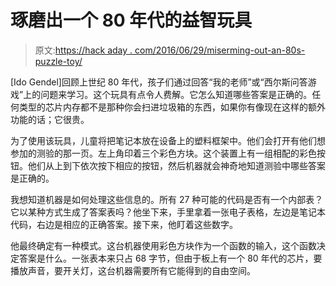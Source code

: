 # 琢磨出一个 80 年代的益智玩具

> 原文:[https://hack aday . com/2016/06/29/miserming-out-an-80s-puzzle-toy/](https://hackaday.com/2016/06/29/puzzling-out-an-80s-puzzle-toy/)

[Ido Gendel]回顾上世纪 80 年代，孩子们通过回答“我的老师”或“西尔斯问答游戏”上的问题来学习。这个玩具有点令人费解。它怎么知道哪些答案是正确的。任何类型的芯片内存都不是那种你会扫进垃圾箱的东西，如果你有像现在这样的额外功能的话；它很贵。

为了使用该玩具，儿童将把笔记本放在设备上的塑料框架中。他们会打开有他们想参加的测验的那一页。左上角印着三个彩色方块。这个装置上有一组相配的彩色按钮。他们从上到下依次按下相应的按钮，然后机器就会神奇地知道测验中哪些答案是正确的。

我想知道机器是如何处理这些信息的。所有 27 种可能的代码是否有一个内部表？它以某种方式生成了答案表吗？他坐下来，手里拿着一张电子表格，左边是笔记本代码，右边是相应的正确答案。接下来，他盯着这些数字。

他最终确定有一种模式。这台机器使用彩色方块作为一个函数的输入，这个函数决定答案是什么。一张表本来只占 68 字节，但由于板上有一个 80 年代的芯片，要播放声音，要开关灯，这台机器需要所有它能得到的自由空间。